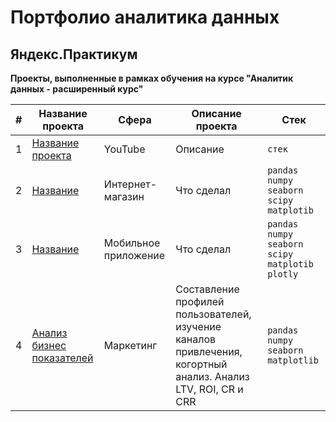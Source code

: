 # Портфолио аналитика данных


## Яндекс.Практикум
**Проекты, выполненные в рамках обучения на курсе "Аналитик данных - расширенный курс"**

|#|Название проекта|Сфера|Описание проекта|Стек|
|-----|-----|-----|-----|-----|
|1|[Название проекта]()| YouTube| Описание| `стек` |
|2|[Название]()|Интернет-магазин| Что сделал | `pandas` `numpy` `seaborn` `scipy` `matplotib`|
|3|[Название]()| Мобильное приложение|Что сделал |`pandas` `numpy` `seaborn` `scipy` `matplotib` `plotly`|
|4| [Анализ бизнес показателей](https://github.com/SiriusSergio/portfolio/tree/main/Marketing%20Analysis) | Маркетинг | Составление профилей пользователей, изучение каналов привлечения, когортный анализ. Анализ LTV, ROI, CR и CRR |`pandas`  `numpy` `seaborn` `matplotlib`|
